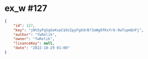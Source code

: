 
# ex_w #127
                
```JSON
{
    "id": 127,
    "key": "jN%5yPgSgGeKvpC$9zIpyFgXdrB?3aWgOfKxYrb-9wTspmQnFj",
    "author": "fwRelik",
    "owner": "fwRelik",
    "lisanceKey": null,
    "date": "2022-10-29 01:00"
}
```
